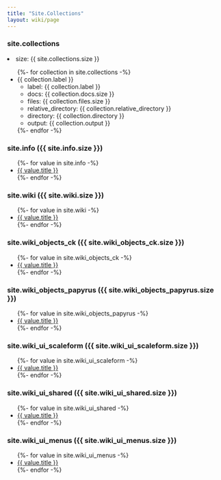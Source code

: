 ```yaml
---
title: "Site.Collections"
layout: wiki/page
---
```


<h3>site.collections</h3>
<li>size: {{ site.collections.size }}</li>
<ul>
  {%- for collection in site.collections -%}
  <li>{{ collection.label }}
    <ul>
      <li>label: {{ collection.label }}</li>
      <li>docs: {{ collection.docs.size }}</li>
      <li>files: {{ collection.files.size }}</li>
      <li>relative_directory: {{ collection.relative_directory }}</li>
      <li>directory: {{ collection.directory }}</li>
      <li>output: {{ collection.output }}</li>
    </ul>
  </li>
  {%- endfor -%}
</ul>


<h3>site.info ({{ site.info.size }})</h3>
<ul>
{%- for value in site.info -%}
  <li><a href="{{ site.baseurl }}{{ value.url }}">{{ value.title }}</a></li>
{%- endfor -%}
</ul>

<h3>site.wiki ({{ site.wiki.size }})</h3>
<ul>
{%- for value in site.wiki -%}
  <li><a href="{{ site.baseurl }}{{ value.url }}">{{ value.title }}</a></li>
{%- endfor -%}
</ul>

<h3>site.wiki_objects_ck ({{ site.wiki_objects_ck.size }})</h3>
<ul>
{%- for value in site.wiki_objects_ck -%}
  <li><a href="{{ site.baseurl }}{{ value.url }}">{{ value.title }}</a></li>
{%- endfor -%}
</ul>

<h3>site.wiki_objects_papyrus ({{ site.wiki_objects_papyrus.size }})</h3>
<ul>
{%- for value in site.wiki_objects_papyrus -%}
  <li><a href="{{ site.baseurl }}{{ value.url }}">{{ value.title }}</a></li>
{%- endfor -%}
</ul>

<h3>site.wiki_ui_scaleform ({{ site.wiki_ui_scaleform.size }})</h3>
<ul>
{%- for value in site.wiki_ui_scaleform -%}
  <li><a href="{{ site.baseurl }}{{ value.url }}">{{ value.title }}</a></li>
{%- endfor -%}
</ul>

<h3>site.wiki_ui_shared ({{ site.wiki_ui_shared.size }})</h3>
<ul>
{%- for value in site.wiki_ui_shared -%}
  <li><a href="{{ site.baseurl }}{{ value.url }}">{{ value.title }}</a></li>
{%- endfor -%}
</ul>

<h3>site.wiki_ui_menus ({{ site.wiki_ui_menus.size }})</h3>
<ul>
{%- for value in site.wiki_ui_menus -%}
  <li><a href="{{ site.baseurl }}{{ value.url }}">{{ value.title }}</a></li>
{%- endfor -%}
</ul>
